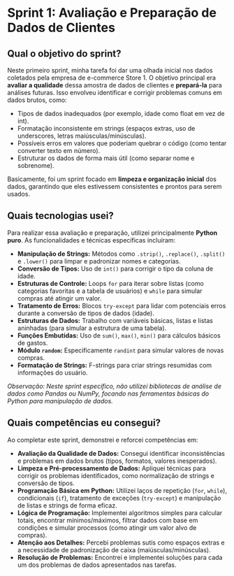 # Sprint 1: Avaliação e Preparação de Dados de Clientes

## Qual o objetivo do sprint?

Neste primeiro sprint, minha tarefa foi dar uma olhada inicial nos dados coletados pela empresa de e-commerce Store 1. O objetivo principal era **avaliar a qualidade** dessa amostra de dados de clientes e **prepará-la** para análises futuras. Isso envolveu identificar e corrigir problemas comuns em dados brutos, como:

*   Tipos de dados inadequados (por exemplo, idade como float em vez de int).
*   Formatação inconsistente em strings (espaços extras, uso de underscores, letras maiúsculas/minúsculas).
*   Possíveis erros em valores que poderiam quebrar o código (como tentar converter texto em número).
*   Estruturar os dados de forma mais útil (como separar nome e sobrenome).

Basicamente, foi um sprint focado em **limpeza e organização inicial** dos dados, garantindo que eles estivessem consistentes e prontos para serem usados.

## Quais tecnologias usei?

Para realizar essa avaliação e preparação, utilizei principalmente **Python puro**. As funcionalidades e técnicas específicas incluíram:

*   **Manipulação de Strings:** Métodos como `.strip()`, `.replace()`, `.split()` e `.lower()` para limpar e padronizar nomes e categorias.
*   **Conversão de Tipos:** Uso de `int()` para corrigir o tipo da coluna de idade.
*   **Estruturas de Controle:** Loops `for` para iterar sobre listas (como categorias favoritas e a tabela de usuários) e `while` para simular compras até atingir um valor.
*   **Tratamento de Erros:** Blocos `try-except` para lidar com potenciais erros durante a conversão de tipos de dados (idade).
*   **Estruturas de Dados:** Trabalho com variáveis básicas, listas e listas aninhadas (para simular a estrutura de uma tabela).
*   **Funções Embutidas:** Uso de `sum()`, `max()`, `min()` para cálculos básicos de gastos.
*   **Módulo `random`:** Especificamente `randint` para simular valores de novas compras.
*   **Formatação de Strings:** F-strings para criar strings resumidas com informações do usuário.

*Observação: Neste sprint específico, não utilizei bibliotecas de análise de dados como Pandas ou NumPy, focando nas ferramentas básicas do Python para manipulação de dados.*

## Quais competências eu consegui?

Ao completar este sprint, demonstrei e reforcei competências em:

*   **Avaliação da Qualidade de Dados:** Consegui identificar inconsistências e problemas em dados brutos (tipos, formatos, valores inesperados).
*   **Limpeza e Pré-processamento de Dados:** Apliquei técnicas para corrigir os problemas identificados, como normalização de strings e conversão de tipos.
*   **Programação Básica em Python:** Utilizei laços de repetição (`for`, `while`), condicionais (`if`), tratamento de exceções (`try-except`) e manipulação de listas e strings de forma eficaz.
*   **Lógica de Programação:** Implementei algoritmos simples para calcular totais, encontrar mínimos/máximos, filtrar dados com base em condições e simular processos (como atingir um valor alvo de compras).
*   **Atenção aos Detalhes:** Percebi problemas sutis como espaços extras e a necessidade de padronização de caixa (maiúsculas/minúsculas).
*   **Resolução de Problemas:** Encontrei e implementei soluções para cada um dos problemas de dados apresentados nas tarefas.
